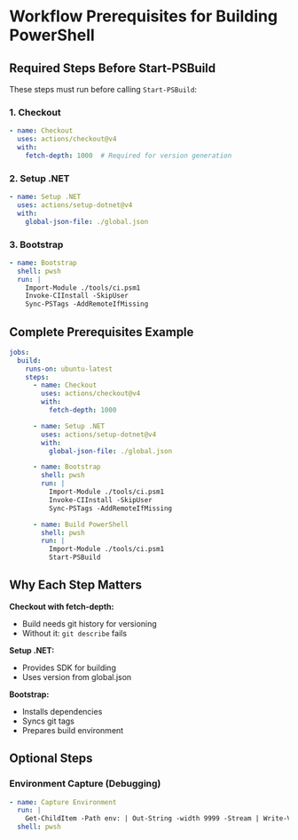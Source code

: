 # Workflow Prerequisites for Building PowerShell

## Required Steps Before Start-PSBuild

These steps must run before calling `Start-PSBuild`:

### 1. Checkout

```yaml
- name: Checkout
  uses: actions/checkout@v4
  with:
    fetch-depth: 1000  # Required for version generation
```

### 2. Setup .NET

```yaml
- name: Setup .NET
  uses: actions/setup-dotnet@v4
  with:
    global-json-file: ./global.json
```

### 3. Bootstrap

```yaml
- name: Bootstrap
  shell: pwsh
  run: |
    Import-Module ./tools/ci.psm1
    Invoke-CIInstall -SkipUser
    Sync-PSTags -AddRemoteIfMissing
```

## Complete Prerequisites Example

```yaml
jobs:
  build:
    runs-on: ubuntu-latest
    steps:
      - name: Checkout
        uses: actions/checkout@v4
        with:
          fetch-depth: 1000

      - name: Setup .NET
        uses: actions/setup-dotnet@v4
        with:
          global-json-file: ./global.json

      - name: Bootstrap
        shell: pwsh
        run: |
          Import-Module ./tools/ci.psm1
          Invoke-CIInstall -SkipUser
          Sync-PSTags -AddRemoteIfMissing

      - name: Build PowerShell
        shell: pwsh
        run: |
          Import-Module ./tools/ci.psm1
          Start-PSBuild
```

## Why Each Step Matters

**Checkout with fetch-depth:**
- Build needs git history for versioning
- Without it: `git describe` fails

**Setup .NET:**
- Provides SDK for building
- Uses version from global.json

**Bootstrap:**
- Installs dependencies
- Syncs git tags
- Prepares build environment

## Optional Steps

### Environment Capture (Debugging)

```yaml
- name: Capture Environment
  run: |
    Get-ChildItem -Path env: | Out-String -width 9999 -Stream | Write-Verbose -Verbose
  shell: pwsh
```
